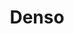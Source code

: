 ---
layout: sub-page
title: Denso
category: showcases
summary: Denso Auto GmbH - Various intranet database systems to facilitate Quality and Change Management
---